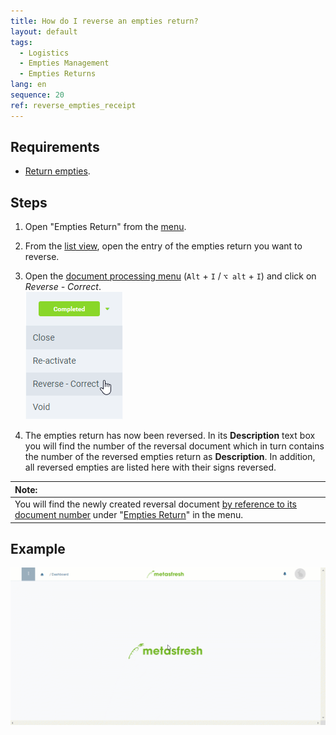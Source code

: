 ```yaml
---
title: How do I reverse an empties return?
layout: default
tags:
  - Logistics
  - Empties Management
  - Empties Returns
lang: en
sequence: 20
ref: reverse_empties_receipt
---
```


## Requirements
- [Return empties](Record_empties_return).

## Steps
1. Open "Empties Return" from the [menu](Menu).
1. From the [list view](ViewModes#list-view), open the entry of the empties return you want to reverse.
1. Open the [document processing menu](StartAction#doc-processing) (`Alt` + `I` / `⌥ alt` + `I`) and click on *Reverse - Correct*.<br>
![](assets/DocStatus_reverse_correct.png)

1. The empties return has now been reversed. In its **Description** text box you will find the number of the reversal document which in turn contains the number of the reversed empties return as **Description**. In addition, all reversed empties are listed here with their signs reversed.

| **Note:** |
| :--- |
| You will find the newly created reversal document [by reference to its document number](Filtering_function) under "[Empties Return](Menu)" in the menu. |

## Example
![](assets/Reverse_empties_receipt.gif)
